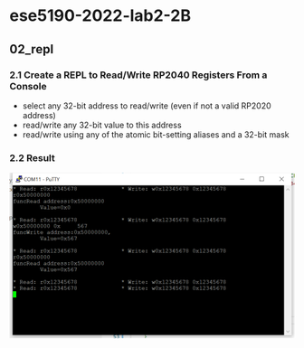 # ese5190-2022-lab2-2B

## 02_repl

### 2.1 Create a REPL to Read/Write RP2040 Registers From a Console

- select any 32-bit address to read/write (even if not a valid RP2020 address)
- read/write any 32-bit value to this address
- read/write using any of the atomic bit-setting aliases and a 32-bit mask

### 2.2 Result

<img src="./02_repl.png" alt="02" width="600"/>
